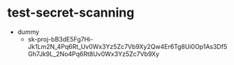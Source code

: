# test-secret-scanning

- dummy
  - sk-proj-bB3dE5Fg7Hi-Jk1Lm2N_4Pq6Rt_Uv0Wx3Yz5Zc7Vb9Xy2Qw4Er6Tg8Ui0Op1As3Df5Gh7Jk9L_2No4Pq6Rt8Uv0Wx3Yz5Zc7Vb9Xy
